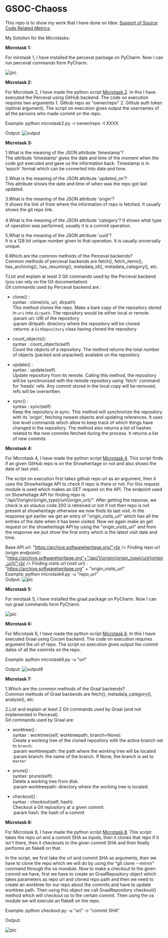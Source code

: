# GSOC-Chaoss
This repo is to show my work that I have done on Idea: [Support of Source Code Related Metrics](https://github.com/chaoss/grimoirelab/issues/182).   

My Solution for the Microtasks:

**Microtask 1:**

For mirotask 1, I have installed the perceval package on PyCharm. Now I can run perceval commands form PyCharm.

![pic](Microtask1.png)

**Microtask 2:**

For Microtask 2, I have made the python script [Microtask 2](Microtask2.py). In this I have executed the Perceval using GitHub backend. 
The code on execution requires two arguments 1. Github repo as "owner/repo" 2. Github auth token (optinal argument).
The script on execution gives output the usernames of all the persons who made commit on the repo.

Example: python microtask2.py -r owner/repo -t XXXX

Output: 
![output](Output2.png)


**Microtask 3:**<br />


1.What is the meaning of the JSON attribute 'timestamp'?<br />
  The attribute 'timestamp' gives the date and time of the moment when the code got executed and gave us the information back. Timestamp is in 'epoch' format which can be converted into date and time.<br />

2.What is the meaning of the JSON attribute 'updated_on'?<br />
  This attribute shows the date and time of when was the repo got last updated.<br />

3.What is the meaning of the JSON attribute 'origin'?<br />
  It shows the link of from where the information of repo is fetched. It usually shows the git repo link.<br />
<br />
4.What is the meaning of the JSON attribute 'category'?
  It shows what type of operation was performed, usually it is a commit operation.<br />

5.What is the meaning of the JSON attribute 'uuid'?<br />
  It is a 128 bit unique number given to that operation. It is uaually universally unique.<br />

6.Which are the common methods of the Perceval backends?<br />
  Common methods of perceval backends are fetch(), fetch_items(), has_archiving(), has_resuming(), metadata_id(), metadata_category(), etc.<br />

7.List and explain at least 3 Git commands used by the Perceval backend (you can rely on the Git documentation)<br />
  Git commands used by Perceval backend are :<br />
  * clone() :<br />
    syntax : clone(cls, uri, dirpath)<br />
    This method clones the repo. Make a bare copy of the repository stored in `uri` into `dirpath`.
    The repository would be either local or remote.<br />
        :param uri: URI of the repository<br />
        :param dirtpath: directory where the repository will be cloned<br />
        :returns: a `GitRepository` class having cloned the repository<br />

  * count_objects():<br />
    syntax : count_objects(self)<br />
    Count the objects of a repository.
    The method returns the total number of objects (packed and unpacked) available on the repository<br />

  * update() :<br />
    syntax : update(self)<br />
    Update repository from its remote. Calling this method, the repository will be synchronized with the remote repository using 'fetch' command for 'heads' refs. Any commit stored in the local copy will be removed; refs will be overwritten.<br />

  * sync() : <br />
    syntax : sync(self)<br />
    Keep the repository in sync. This method will synchronize the repository with its 'origin', fetching newest objects and updating references. It uses low level commands which allow to keep track of which things    have changed in the repository. The method also returns a list of hashes related to the new commits fetched during the process. It returns a list of new commits<br />

**Microtask 4:**<br />


For Microtask 4, I have made the python script [Microtask 4](Microtask4.py). This script finds if an given GitHub repo is on the Showheritage or not and also shows the date of last visit.

The script on execution first takes github repo url as an argument, then it uses the Showheritage API to check if repo is there or not. For this request module is used which makes an GET request on the API. The endpoint used on Showheitage API for finding repo is: "/api/1/origin/(origin_type)/url/(origin_url)/". After getting the reponse, we check is an stautus code 200 is retreived or not if not then repo is not present at showheritage otherwise we now finds its last visit. In the response got earlier we get an entry of "origin_visits_url" which has all the entries of the date when it has been visited. Now we again make an get request on the showheritage API by using the "origin_visits_url" and from the response we jsut show the first entry which is the latest visit date and time.

Base API url: "https://archive.softwareheritage.org/"<br />
Finding repo url (origin endpoint): "https://archive.softwareheritage.org"+"/api/1/origin/(origin_type)/url/(origin_url)/"<br />
Finding visits url (visit url) : "https://archive.softwareheritage.org" + "origin_visits_url"
<br />
Example: python microtask4.py -u "repo_url"
<br />
Output: 
![pic](Output4.png)


**Microtask 5:**<br />


For mirotask 5, I have installed the graal package on PyCharm. Now I can run graal commands form PyCharm.

![pic](Microtask5.png)

**Microtask 6:**<br />


For Microtask 6, I have made the python script [Microtask 6](Microtask6.py). In this I have executed Graal using Cocom backend. 
The code on execution requires argument the url of repo. The script on execution gives output the commit dates of all the commits on the repo.

Example: python microtask6.py -u "url"

Output: 
![output6](Output6.png)

**Microtask 7:**
<br />

1.Which are the common methods of the Graal backends?<br />
  Common methods of Graal backends are fetch(), metadata_category(), analyze(), etc.<br />

2.List and explain at least 2 Git commands used by Graal (and not implemented in Perceval).<br />
  Git commands used by Graal are: <br />
  * worktree() :<br />
    syntax : worktree(self, worktreepath, branch=None):<br />
    Create a working tree of the cloned repository with the active branch set to `branch`.<br />
        :param worktreepath: the path where the working tree will be located<br />
        :param branch: the name of the branch. If None, the branch is set to `master`<br />
    
  * prune() :<br />
    syntax: prune(self): <br />
    Delete a working tree from disk.<br />
    :param worktreepath: directory where the working tree is located.<br />

  * checkout() :<br />
    syntax : checkout(self, hash):<br />
    Checkout a Git repository at a given commit.<br />
    :param hash: the hash of a commit<br />
  
**Microtask 8:**


For Microtask 8, I have made the python script [Microtask 8](Microtask8.py). This script takes the repo url and a commit SHA as inputs, then it clones that repo if it isn't there, then it checkouts to the given commit SHA and then finally performs an flake8 on that.

In the script, we first take the url and commit SHA as arguments, then we have to clone the repo which we will do by using the "git clone --mirror" command through the os moodule. Now to make a checkout to the given commit we have, first we have to create an GraalRepository object which takes parameters as repo url and cloned repo path and then we need to create an worktree for our repo about the commits and have to update worktree path. Then using this object we call GraalRepository checkout() method  which will checkout us to the certain commit. Then using the os module we will execute an flake8 on the repo.

Example: python checkout.py -u "url" -c "commit SHA"

Output:

![pic](Output8.png)
